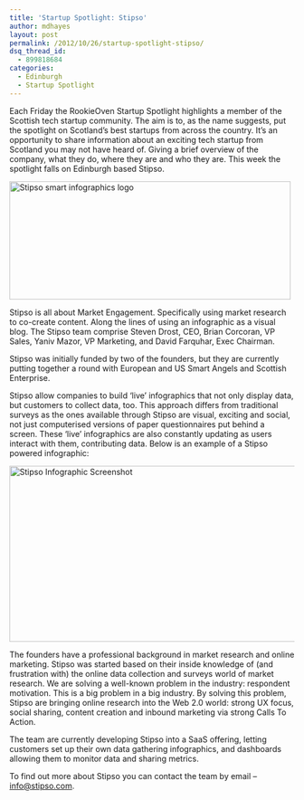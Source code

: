 ```yaml
---
title: 'Startup Spotlight: Stipso'
author: mdhayes
layout: post
permalink: /2012/10/26/startup-spotlight-stipso/
dsq_thread_id:
  - 899818684
categories:
  - Edinburgh
  - Startup Spotlight
---
```

Each Friday the RookieOven Startup Spotlight highlights a member of the Scottish tech startup community. The aim is to, as the name suggests, put the spotlight on Scotland’s best startups from across the country. It’s an opportunity to share information about an exciting tech startup from Scotland you may not have heard of. Giving a brief overview of the company, what they do, where they are and who they are. This week the spotlight falls on Edinburgh based Stipso.

[<img class="aligncenter size-full wp-image-7591" title="stipso-logo" src="http://www.rookieoven.com/wp-content/uploads/2012/10/stipso-logo.png" alt="Stipso smart infographics logo" width="497" height="209" />][1]

Stipso is all about Market Engagement. Specifically using market research to co-create content. Along the lines of using an infographic as a visual blog. The Stipso team comprise Steven Drost, CEO, Brian Corcoran, VP Sales, Yaniv Mazor, VP Marketing, and David Farquhar, Exec Chairman.

Stipso was initially funded by two of the founders, but they are currently putting together a round with European and US Smart Angels and Scottish Enterprise.

Stipso allow companies to build ‘live’ infographics that not only display data, but customers to collect data, too. This approach differs from traditional surveys as the ones available through Stipso are visual, exciting and social, not just computerised versions of paper questionnaires put behind a screen. These ‘live’ infographics are also constantly updating as users interact with them, contributing data. Below is an example of a Stipso powered infographic:

[<img class="aligncenter size-full wp-image-7571" title="stipso-infographic-screenshot" src="http://www.rookieoven.com/wp-content/uploads/2012/10/stipso-infographic-screenshot.png" alt="Stipso Infographic Screenshot" width="540" height="311" />][2]

The founders have a professional background in market research and online marketing. Stipso was started based on their inside knowledge of (and frustration with) the online data collection and surveys world of market research. We are solving a well-known problem in the industry: respondent motivation. This is a big problem in a big industry. By solving this problem, Stipso are bringing online research into the Web 2.0 world: strong UX focus, social sharing, content creation and inbound marketing via strong Calls To Action.

The team are currently developing Stipso into a SaaS offering, letting customers set up their own data gathering infographics, and dashboards allowing them to monitor data and sharing metrics.

To find out more about Stipso you can contact the team by email &#8211; <info@stipso.com>.

 [1]: http://www.rookieoven.com/wp-content/uploads/2012/10/stipso-logo.png
 [2]: http://www.rookieoven.com/wp-content/uploads/2012/10/stipso-infographic-screenshot.png